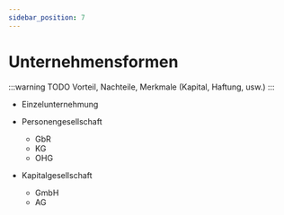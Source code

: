 ```yaml
---
sidebar_position: 7
---
```


# Unternehmensformen

:::warning TODO
Vorteil, Nachteile, Merkmale (Kapital, Haftung, usw.)
:::

- Einzelunternehmung
- Personengesellschaft
  - GbR
  - KG
  - OHG
- Kapitalgesellschaft

  - GmbH
  - AG
